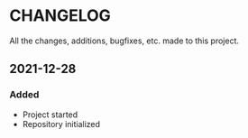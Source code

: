 # CHANGELOG #
All the changes, additions, bugfixes, etc. made to this project.

## 2021-12-28
### Added
- Project started
- Repository initialized